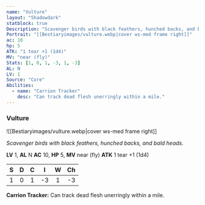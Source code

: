 ```yaml
---
name: "Vulture"
layout: "Shadowdark"
statblock: true
Description: "Scavenger birds with black feathers, hunched backs, and bald heads."
Portrait: "[[Bestiaryimages/vulture.webp|cover ws-med frame right]]"
ac: 10
hp: 5
ATK: "1 tear +1 (1d4)"
MV: "near (fly)"
Stats: [1, 0, 1, -3, 1, -3]
AL: N
LV: 1
Source: "Core"
Abilities:
  - name: "Carrion Tracker"
    desc: "Can track dead flesh unerringly within a mile."
---
```


### Vulture

![[Bestiaryimages/vulture.webp|cover ws-med frame right]]

_Scavenger birds with black feathers, hunched backs, and bald heads._

**LV** 1, **AL** N
**AC** 10, **HP** 5, **MV** near (fly)
**ATK** 1 tear +1 (1d4)

|  S  |  D  |  C  |  I  |  W  |  Ch  |
|:---:|:---:|:---:|:---:|:---:|:----:|
| 1 | 0 | 1 | -3 | 1 | -3 |

**Carrion Tracker:** Can track dead flesh unerringly within a mile.

